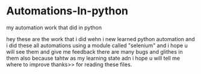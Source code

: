 # Automations-In-python
my automation work that did in python

hey these are the work that i did wehn i new learned python automation and i did these all automations using a module called
"selenium"  and i hope u will see them and give me feedback there are many bugs and glithes in them also because tahtw as my learning state adn i hope u will tell me where to
improve thanks>> for reading these files.
